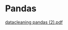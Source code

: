 # Pandas


[datacleaning pandas (2).pdf](https://github.com/MithunKiniStar/Pandas/files/7232378/datacleaning.pandas.2.pdf)
